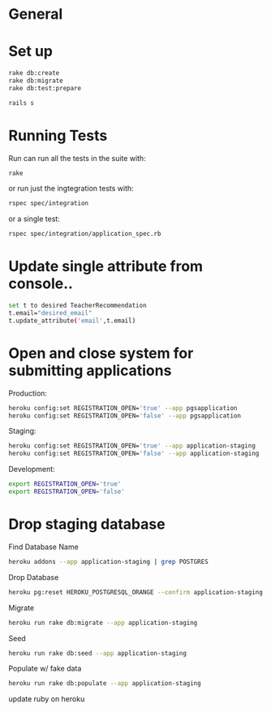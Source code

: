 # General


# Set up
````bash
rake db:create
rake db:migrate
rake db:test:prepare

rails s

````

# Running Tests
Run can run all the tests in the suite with:
````bash
rake
````
or run just the ingtegration tests with:
````bash
rspec spec/integration
````

or a single test:
````bash
rspec spec/integration/application_spec.rb
````

# Update single attribute from console..
````bash  
set t to desired TeacherRecommendation
t.email="desired_email"
t.update_attribute('email',t.email)
````

# Open and close system for submitting applications
Production:
````bash
heroku config:set REGISTRATION_OPEN='true' --app pgsapplication
heroku config:set REGISTRATION_OPEN='false' --app pgsapplication
````
Staging:
````bash
heroku config:set REGISTRATION_OPEN='true' --app application-staging
heroku config:set REGISTRATION_OPEN='false' --app application-staging
````
Development:
````bash
export REGISTRATION_OPEN='true'
export REGISTRATION_OPEN='false'
````

# Drop staging database
Find Database Name
````bash
heroku addons --app application-staging | grep POSTGRES
````
Drop Database
````bash
heroku pg:reset HEROKU_POSTGRESQL_ORANGE --confirm application-staging
````
Migrate
````bash
heroku run rake db:migrate --app application-staging
````
Seed
````bash
heroku run rake db:seed --app application-staging
````
Populate w/ fake data
````bash
heroku run rake db:populate --app application-staging
````

update ruby on heroku
